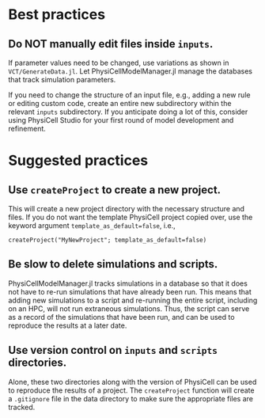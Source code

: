 # Best practices

## Do NOT manually edit files inside `inputs`.
If parameter values need to be changed, use variations as shown in `VCT/GenerateData.jl`.
Let PhysiCellModelManager.jl manage the databases that track simulation parameters.

If you need to change the structure of an input file, e.g., adding a new rule or editing custom code, create an entire new subdirectory within the relevant `inputs` subdirectory.
If you anticipate doing a lot of this, consider using PhysiCell Studio for your first round of model development and refinement. <!-- PhysiCellModelDeveloper.jl could be made to address this though... -->

# Suggested practices

## Use `createProject` to create a new project.
This will create a new project directory with the necessary structure and files.
If you do not want the template PhysiCell project copied over, use the keyword argument `template_as_default=false`, i.e.,
```julia-repl
createProject("MyNewProject"; template_as_default=false)
```

## Be slow to delete simulations and scripts.
PhysiCellModelManager.jl tracks simulations in a database so that it does not have to re-run simulations that have already been run.
This means that adding new simulations to a script and re-running the entire script, including on an HPC, will not run extraneous simulations.
Thus, the script can serve as a record of the simulations that have been run, and can be used to reproduce the results at a later date.

## Use version control on `inputs` and `scripts` directories.
Alone, these two directories along with the version of PhysiCell can be used to reproduce the results of a project.
The `createProject` function will create a `.gitignore` file in the data directory to make sure the appropriate files are tracked.

